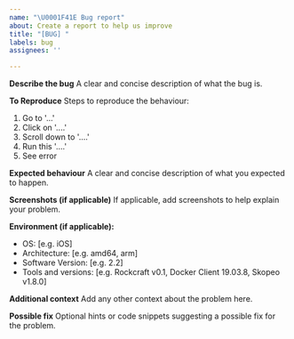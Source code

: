 ```yaml
---
name: "\U0001F41E Bug report"
about: Create a report to help us improve
title: "[BUG] "
labels: bug
assignees: ''

---
```


**Describe the bug**
A clear and concise description of what the bug is.

**To Reproduce**
Steps to reproduce the behaviour:
1. Go to '...'
2. Click on '....'
3. Scroll down to '....'
4. Run this '....'
5. See error

**Expected behaviour**
A clear and concise description of what you expected to happen.

**Screenshots (if applicable)**
If applicable, add screenshots to help explain your problem.

**Environment (if applicable):**
 - OS: [e.g. iOS]
 - Architecture: [e.g. amd64, arm]
 - Software Version: [e.g. 2.2]
 - Tools and versions: [e.g. Rockcraft v0.1, Docker Client 19.03.8, Skopeo v1.8.0]

**Additional context**
Add any other context about the problem here.

**Possible fix**
Optional hints or code snippets suggesting a possible fix for the problem.
